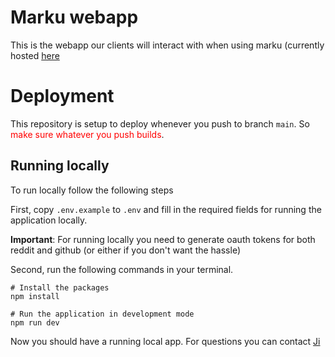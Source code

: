 # Marku webapp
This is the webapp our clients will interact with when using marku (currently hosted [here](https://marku.trivial.group/)

# Deployment
This repository is setup to deploy whenever you push to branch `main`. So <span style="color: red;">make sure whatever you push builds</span>.

## Running locally
To run locally follow the following steps

First, copy `.env.example` to `.env` and fill in the required fields for running the application locally.

**Important**: For running locally you need to generate oauth tokens for both reddit and github (or
either if you don't want the hassle)

Second, run the following commands in your terminal.
```
# Install the packages
npm install 

# Run the application in development mode
npm run dev
```
Now you should have a running local app. For questions you can contact [Ji](mailto:ji.darwish98@gmail.com)

